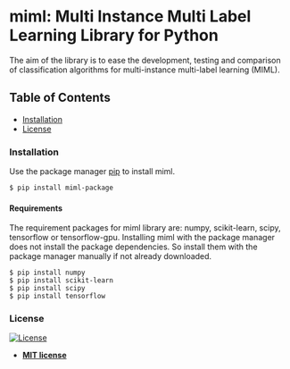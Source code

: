 # miml: Multi Instance Multi Label Learning Library for Python
The aim of the library is to ease the development, testing and comparison of classification algorithms for multi-instance multi-label learning (MIML). 

## Table of Contents

- [Installation](#installation)
- [License](#license)

### Installation

Use the package manager [pip](https://pip.pypa.io/en/stable/) to install miml.

```bash
$ pip install miml-package
```
#### Requirements
The requirement packages for miml library are: numpy, scikit-learn, scipy, tensorflow or tensorflow-gpu.
Installing miml with the package manager does not install the package dependencies.
So install them with the package manager manually if not already downloaded.

    $ pip install numpy
    $ pip install scikit-learn
    $ pip install scipy
    $ pip install tensorflow

### License
[![License](http://img.shields.io/:license-mit-blue.svg?style=flat-square)](http://badges.mit-license.org)
- **[MIT license](http://opensource.org/licenses/mit-license.php)**